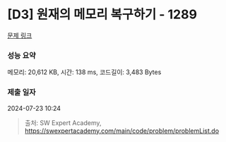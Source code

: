 # [D3] 원재의 메모리 복구하기 - 1289 

[문제 링크](https://swexpertacademy.com/main/code/problem/problemDetail.do?contestProbId=AV19AcoKI9sCFAZN) 

### 성능 요약

메모리: 20,612 KB, 시간: 138 ms, 코드길이: 3,483 Bytes

### 제출 일자

2024-07-23 10:24



> 출처: SW Expert Academy, https://swexpertacademy.com/main/code/problem/problemList.do